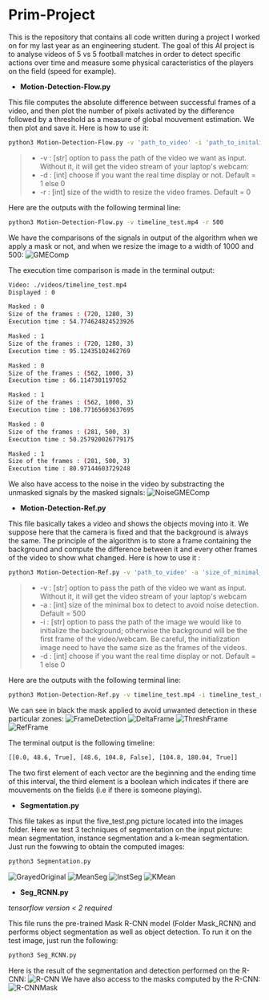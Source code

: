 # Prim-Project

This is the repository that contains all code written during a project I worked on for my last year as an engineering student. The goal of this AI project is to analyse videos of 5 vs 5 football matches in order to detect specific actions over time and measure some physical caracteristics of the players on the field (speed for example).

* __Motion-Detection-Flow.py__

This file computes the absolute difference between successful frames of a video, and then plot the number of pixels activated by the difference followed by a threshold as a measure of global mouvement estimation. We then plot and save it. Here is how to use it:
```bash
python3 Motion-Detection-Flow.py -v 'path_to_video' -i 'path_to_initalization_image' -d 'display' -r 'resized width'
```
>* -v : [str] option to pass the path of the video we want as input. Without it, it will get the video stream of your laptop's webcam:
>* -d : [int] choose if you want the real time display or not. Default = 1 else 0
>* -r : [int] size of the width to resize the video frames. Default = 0

Here are the outputs with the following terminal line:
```bash
python3 Motion-Detection-Flow.py -v timeline_test.mp4 -r 500
```
We have the comparisons of the signals in output of the algorithm when we apply a mask or not, and when we resize the image to a width of 1000 and 500:
![GMEComp](/images/GME_comparison.png)

The execution time comparison is made in the terminal output:
```bash
Video: ./videos/timeline_test.mp4
Displayed : 0

Masked : 0
Size of the frames : (720, 1280, 3)
Execution time : 54.774624824523926

Masked : 1
Size of the frames : (720, 1280, 3)
Execution time : 95.12435102462769

Masked : 0
Size of the frames : (562, 1000, 3)
Execution time : 66.1147301197052

Masked : 1
Size of the frames : (562, 1000, 3)
Execution time : 108.77165603637695

Masked : 0
Size of the frames : (281, 500, 3)
Execution time : 50.257920026779175

Masked : 1
Size of the frames : (281, 500, 3)
Execution time : 80.97144603729248
```
We also have access to the noise in the video by substracting the unmasked signals by the masked signals:
![NoiseGMEComp](/images/Noise_GME_comparison.png)


* __Motion-Detection-Ref.py__

This file basically takes a video and shows the objects moving into it. We suppose here that the camera is fixed and that the background is always the same. The principle of the algorithm is to store a frame containing the background and compute the difference between it and every other frames of the video to show what changed. Here is how to use it : 
```bash
python3 Motion-Detection-Ref.py -v 'path_to_video' -a 'size_of_minimal_detected_box' -i 'path_to_initalization_image' -d 'display'
```
>* -v : [str] option to pass the path of the video we want as input. Without it, it will get the video stream of your laptop's webcam
>* -a : [int] size of the minimal box to detect to avoid noise detection. Default = 500
>* -i : [str] option to pass the path of the image we would like to initialize the background; otherwise the background will be the first frame of the video/webcam. Be careful, the initialization image need to have the same size as the frames of the videos.
>* -d : [int] choose if you want the real time display or not. Default = 1 else 0

Here are the outputs with the following terminal line:
```bash
python3 Motion-Detection-Ref.py -v timeline_test.mp4 -i timeline_test_ref.jpg -a 500
```
We can see in black the mask applied to avoid unwanted detection in these particular zones:
![FrameDetection](/images/MD_frame.jpg)
![DeltaFrame](/images/MD_delta.jpg)
![ThreshFrame](/images/MD_thresh.jpg)
![RefFrame](/images/fieldref.jpg)

The terminal output is the following timeline:
```bash
[[0.0, 48.6, True], [48.6, 104.8, False], [104.8, 180.04, True]]
```
The two first element of each vector are the beginning and the ending time of this interval, the third element is a boolean which indicates if there are mouvements on the fields (i.e if there is someone playing).

* __Segmentation.py__

This file takes as input the five_test.png picture located into the images folder. Here we test 3 techniques of segmentation on the input picture: mean segmentation, instance segmentation and a k-mean segmentation. Just run the fowwing to obtain the computed images:
```bash
python3 Segmentation.py
```
![GrayedOriginal](/images/initial_image.jpg "Original grayed frame of the video")
![MeanSeg](/images/mean_seg_gray.jpg "Mean Segmentation on the original frame")
![InstSeg](/images/instance_seg_gray.jpg "Instance Segmentation on the original frame")
![KMean](/images/kmean_seg.jpg "K-Mean Segmentation on the original frame")

* __Seg_RCNN.py__

*tensorflow version < 2 required*

This file runs the pre-trained Mask R-CNN model (Folder Mask_RCNN) and performs object segmentation as well as object detection. To run it on the test image, just run the following:
```bash
python3 Seg_RCNN.py
```
Here is the result of the segmentation and detection performed on the R-CNN:
![R-CNN](/images/R-CNN_seg.png "Segmentation and object detection by R-CNN")
We have also access to the masks computed by the R-CNN:
![R-CNNMask](/images/mask0.png "Example of a mask computed by R-CNN")


